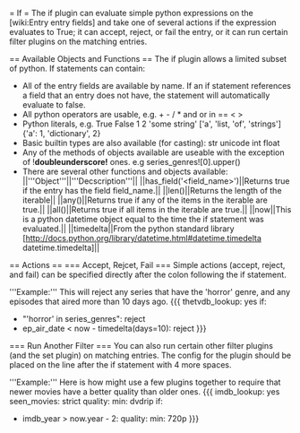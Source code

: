 = If =
The if plugin can evaluate simple python expressions on the [wiki:Entry entry fields] and take one of several actions if the expression evaluates to True; it can accept, reject, or fail the entry, or it can run certain filter plugins on the matching entries.

== Available Objects and Functions ==
The if plugin allows a limited subset of python. If statements can contain:
- All of the entry fields are available by name. If an if statement references a field that an entry does not have, the statement will automatically evaluate to false.
- All python operators are usable, e.g. + - / * and or in == < >
- Python literals, e.g. True False 1 2 'some string' ['a', 'list, 'of', 'strings'] {'a': 1, 'dictionary', 2}
- Basic builtin types are also available (for casting): str unicode int float
- Any of the methods of objects available are useable with the exception of !__doubleunderscore!__ ones. e.g series_genres![0].upper()
- There are several other functions and objects available:
||'''Object'''||'''Decscription'''||
||has_field('<field_name>')||Returns true if the entry has the field field_name.||
||len(<iterable>)||Returns the length of the iterable||
||any(<iterable>)||Returns true if any of the items in the iterable are true.||
||all(<iterable>)||Returns true if all items in the iterable are true.||
||now||This is a python datetime object equal to the time the if statement was evaluated.||
||timedelta||From the python standard library [http://docs.python.org/library/datetime.html#datetime.timedelta datetime.timedelta]||

== Actions ==
=== Accept, Rejcet, Fail ===
Simple actions (accept, reject, and fail) can be specified directly after the colon following the if statement.

'''Example:''' This will reject any series that have the 'horror' genre, and any episodes that aired more than 10 days ago.
{{{
thetvdb_lookup: yes
if:
  - "'horror' in series_genres": reject
  - ep_air_date < now - timedelta(days=10): reject
}}}

=== Run Another Filter ===
You can also run certain other filter plugins (and the set plugin) on matching entries. The config for the plugin should be placed on the line after the if statement with 4 more spaces.

'''Example:'''
Here is how might use a few plugins together to require that newer movies have a better quality than older ones.
{{{
imdb_lookup: yes
seen_movies: strict
quality:
  min: dvdrip
if:
  - imdb_year > now.year - 2:
      quality:
        min: 720p
}}}